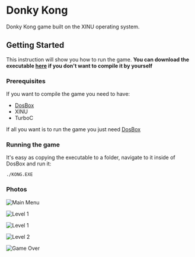 # Donky Kong
Donky Kong game built on the XINU operating system.

## Getting Started
This instruction will show you how to run the game.
**You can download the executable [here](https://github.com/AmitMolek/Donky-Kong-XINU/raw/master/KONG.EXE) if you don't want to compile it by yourself**

### Prerequisites
If you want to compile the game you need to have:
- [DosBox](https://www.dosbox.com/)
- XINU
- TurboC

If all you want is to run the game you just need [DosBox](https://www.dosbox.com/)

### Running the game
It's easy as copying the executable to a folder, navigate to it inside of DosBox and run it:
```
./KONG.EXE
```

### Photos
![Main Menu](https://imgur.com/LTrp9FZ)

![Level 1](https://imgur.com/sqFMfbd)

![Level 1](https://imgur.com/weolhsI)

![Level 2](https://imgur.com/8U10xmQ)

![Game Over](https://imgur.com/yIAq9vX)
